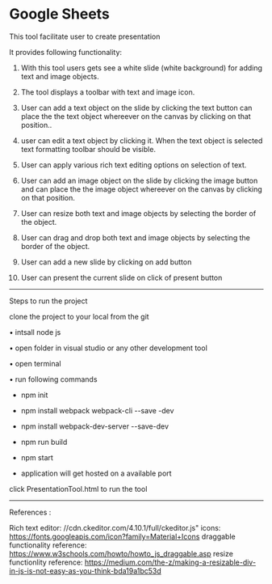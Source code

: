 # Google Sheets
This tool facilitate user to create presentation

It provides following functionality:

1) With this tool users gets see a white slide (white background) for adding text and image objects.

2) The tool displays a toolbar with text and image icon.

3) User can add a text object on the slide by clicking the text button can place the the text object whereever on the canvas by clicking on that position..

4) user can edit a text object by clicking it. When the text object is selected text formatting toolbar should be visible.

5) User can apply various rich text editing options on selection of text.

6) User can add an image object on the slide by clicking the image button and can place the the image object whereever on the canvas by clicking on that position.

7) User can  resize both text and image objects by selecting the border of the object.

8) User can drag and drop both text and image objects by selecting the border of the object.

9) User can add a new slide by clicking on add button

10) User can present the current slide on click of present button

------------------------------------------------------------------------------------------------------------------------------------------

Steps to run the project

clone the project to your local from the git


•	intsall node js

•	open folder in visual studio or any other development tool

•	open terminal

•	run following commands

- npm init

-	npm install webpack webpack-cli --save -dev

-	npm install webpack-dev-server --save-dev

-	npm run build

-	npm start

-	application will get hosted on a available port

click PresentationTool.html to run the tool

------------------------------------------------------------------------------------------------------------------------------------------

References :

Rich text editor:  //cdn.ckeditor.com/4.10.1/full/ckeditor.js"
icons: https://fonts.googleapis.com/icon?family=Material+Icons
draggable functionality reference:   https://www.w3schools.com/howto/howto_js_draggable.asp
resize functionlity reference: https://medium.com/the-z/making-a-resizable-div-in-js-is-not-easy-as-you-think-bda19a1bc53d



